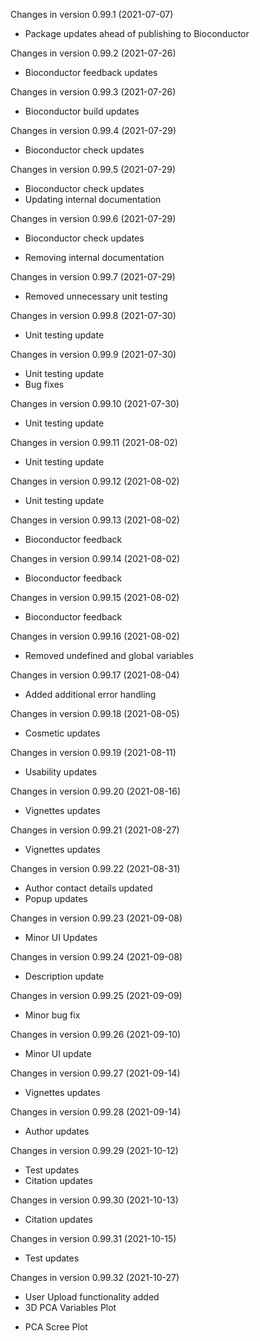 Changes in version 0.99.1 (2021-07-07)
+ Package updates ahead of publishing to Bioconductor

Changes in version 0.99.2 (2021-07-26)
+ Bioconductor feedback updates

Changes in version 0.99.3 (2021-07-26)
+ Bioconductor build updates

Changes in version 0.99.4 (2021-07-29)
+ Bioconductor check updates

Changes in version 0.99.5 (2021-07-29)
+ Bioconductor check updates
+ Updating internal documentation

Changes in version 0.99.6 (2021-07-29)
+ Bioconductor check updates
- Removing internal documentation

Changes in version 0.99.7 (2021-07-29)
- Removed unnecessary unit testing

Changes in version 0.99.8 (2021-07-30)
+ Unit testing update

Changes in version 0.99.9 (2021-07-30)
+ Unit testing update
+ Bug fixes

Changes in version 0.99.10 (2021-07-30)
+ Unit testing update

Changes in version 0.99.11 (2021-08-02)
+ Unit testing update

Changes in version 0.99.12 (2021-08-02)
+ Unit testing update

Changes in version 0.99.13 (2021-08-02)
+ Bioconductor feedback

Changes in version 0.99.14 (2021-08-02)
+ Bioconductor feedback

Changes in version 0.99.15 (2021-08-02)
+ Bioconductor feedback

Changes in version 0.99.16 (2021-08-02)
- Removed undefined and global variables 

Changes in version 0.99.17 (2021-08-04)
+ Added additional error handling 

Changes in version 0.99.18 (2021-08-05)
+ Cosmetic updates

Changes in version 0.99.19 (2021-08-11)
+ Usability updates

Changes in version 0.99.20 (2021-08-16)
+ Vignettes updates

Changes in version 0.99.21 (2021-08-27)
+ Vignettes updates

Changes in version 0.99.22 (2021-08-31)
+ Author contact details updated 
+ Popup updates

Changes in version 0.99.23 (2021-09-08)
+ Minor UI Updates

Changes in version 0.99.24 (2021-09-08)
+ Description update

Changes in version 0.99.25 (2021-09-09)
+ Minor bug fix

Changes in version 0.99.26 (2021-09-10)
+ Minor UI update

Changes in version 0.99.27 (2021-09-14)
+ Vignettes updates

Changes in version 0.99.28 (2021-09-14)
+ Author updates

Changes in version 0.99.29 (2021-10-12)
+ Test updates
+ Citation updates

Changes in version 0.99.30 (2021-10-13)
+ Citation updates

Changes in version 0.99.31 (2021-10-15)
+ Test updates

Changes in version 0.99.32 (2021-10-27)
+ User Upload functionality added
+ 3D PCA Variables Plot
- PCA Scree Plot
